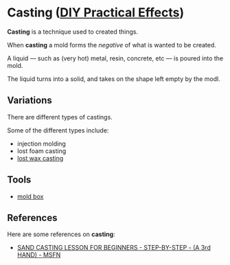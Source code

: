 # Casting ([DIY Practical Effects](../../README.md))

**Casting** is a technique used to created things.

When **casting** a mold forms the _negative_ of what is wanted to be created.

A liquid — such as (very hot) metal, resin, concrete, etc — is poured into the mold.

The liquid turns into a solid, and takes on the shape left empty by the modl.

## Variations

There are different types of castings.

Some of the different types include:

* injection molding
* lost foam casting
* [lost wax casting](../lost-wax-casting/README.md)

## Tools
* [mold box](../mold-box/README.md)

## References

Here are some references on **casting**:

* [SAND CASTING LESSON FOR BEGINNERS - STEP-BY-STEP - (A 3rd HAND) - MSFN](https://youtu.be/XlRK_SMWX7Y)
